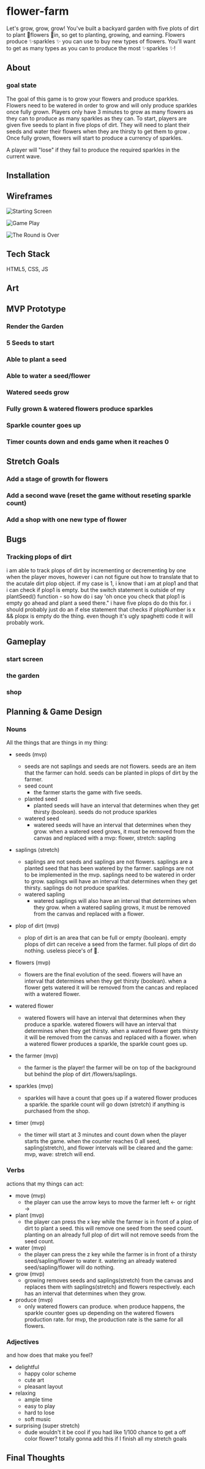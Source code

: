 # flower-farm
Let's grow, grow, grow! You've built a backyard garden with five plots of dirt to plant 🌷flowers 🌷in, so get to planting, growing, and earning. Flowers produce ✨sparkles ✨ you can use to buy new types of flowers. You'll want to get as many types as you can to produce the most ✨sparkles ✨! 

## About
### goal state
The goal of this game is to grow your flowers and produce sparkles. Flowers need to be watered in order to grow and will only produce sparkles once fully grown. Players only have 3 minutes to grow as many flowers as they can to produce as many sparkles as they can. To start, players are given five seeds to plant in five plops of dirt. They will need to plant their seeds and water their flowers when they are thirsty to get them to grow . Once fully grown, flowers will start to produce a currency of sparkles. 

<!-- A player will "lose" the game if they run out of seeds/flowers. This is possible to do only if the player really wants to lose (ie., they choose to cut all their flowers and not to purchase new seeds in the shop.)  -->

A player will "lose" if they fail to produce the required sparkles in the current wave.  

## Installation

## Wireframes


![](/IntroScreen.png?raw=true "Starting Screen")

![](/GamePlay.png?raw=true "Game Play")

![](/EndGame.png?raw=true "The Round is Over")


## Tech Stack
HTML5, CSS, JS

## Art

## MVP Prototype
### Render the Garden
### 5 Seeds to start
### Able to plant a seed
### Able to water a seed/flower
### Watered seeds grow
### Fully grown & watered flowers produce sparkles
### Sparkle counter goes up 
### Timer counts down and ends game when it reaches 0


## Stretch Goals
### Add a stage of growth for flowers
### Add a second wave (reset the game without reseting sparkle count)
### Add a shop with one new type of flower


## Bugs
### Tracking plops of dirt
i am able to track plops of dirt by incrementing or decrementing by one when the player moves, however i can not figure out how to translate that to the acutale dirt plop object. if my case is 1, i know that i am at plop1 and that i can check if plop1 is empty. but the switch statement is outside of my plantSeed() function - so how do i say 'oh once you check that plop1 is empty go ahead and plant a seed there." i have five plops do do this for. i should probably just do an if else statement that checks if plopNumber is x && plopx is empty do the thing. even though it's ugly spaghetti code it will probably work.

## Gameplay

### start screen
### the garden
### shop

## Planning & Game Design

### Nouns
All the things that are things in my thing:
- seeds (mvp)
  - seeds are not saplings and seeds are not flowers. seeds are an item that the farmer can hold. seeds can be planted in plops of dirt  by the farmer.
  - seed count
    - the farmer starts the game with five seeds.
  - planted seed
      - planted seeds will have an interval that determines when they get thirsty (boolean). seeds do not produce sparkles
  - watered seed
      - watered seeds will have an interval that determines when they grow. when a watered seed grows, it must be removed from the canvas and replaced with a mvp: flower, stretch: sapling
  
- saplings (stretch)
  - saplings are not seeds and saplings are not flowers. saplings are a planted seed that has been watered by the farmer. saplings are not to be implemented in the mvp. saplings  need to be watered in order to grow. saplings will have an interval that determines when they get thirsty. saplings do not produce sparkles. 
  - watered sapling
      - watered saplings will also have an interval that determines when they grow. when a watered sapling grows, it must be removed from the canvas and replaced with a flower.
  
- plop of dirt (mvp)
  - plop of dirt is an area that can be full or empty (boolean). empty plops of dirt can receive a seed from the farmer. full plops of dirt  do nothing. useless piece's of 💩.
 
- flowers (mvp)
  - flowers are the final evolution of the seed. flowers will have an interval that determines when they get thirsty (boolean). when a flower gets watered it will be removed from the cancas and replaced with a watered flower.
- watered flower
  - watered flowers will have an interval that determines when they produce a sparkle.  watered flowers will have an interval that determines when they get thirsty. when a watered flower gets thirsty it will be removed from the canvas and replaced with a flower. when a watered flower produces a sparkle, the sparkle count goes up.
  
- the farmer (mvp)
  - the farmer is the player! the farmer will be on top of the background but behind the plop of dirt /flowers/saplings. 
  
- sparkles (mvp)
  - sparkles will have a count that goes up if a watered flower produces a sparkle. the sparkle count will go down (stretch) if anything is purchased from the shop.
- timer (mvp)
  - the timer will start at 3 minutes and count down when the player starts the game. when the counter reaches 0 all seed, sapling(stretch), and flower intervals will be cleared and the game: mvp, wave: stretch will end.

### Verbs
actions that my things can act:
- move (mvp)
  - the player can use the arrow keys to move the farmer left <- or right ->
- plant (mvp)
  - the player can press the  x key while the farmer is in front of a plop of dirt to plant a seed. this will remove one seed from the seed count. planting on an already full plop of dirt will not remove seeds from the seed count.
- water (mvp)
  - the player can press the z key while the farmer is in front of a thirsty seed/sapling/flower to water it. watering an already watered seed/sapling/flower will do nothing.
- grow (mvp)
  - growing removes seeds and saplings(stretch) from the canvas and replaces them with saplings(stretch) and flowers respectively. each has an interval that determines when they grow. 
- produce (mvp)
  -  only watered flowers can produce. when produce happens, the sparkle counter goes up depending on the watered flowers production rate. for mvp, the production rate is the same for all flowers.

### Adjectives
and how does that make you feel?
- delightful
  - happy color scheme
  - cute art
  - pleasant layout
- relaxing
  - ample time
  - easy to play
  - hard to lose
  - soft music
- surprising (super stretch)
  - dude wouldn't it be cool if you had like 1/100 chance to get a off color flower? totally gonna add this if I finish all my stretch goals

## Final Thoughts

